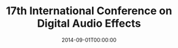 ---
acronym: DAFX-2014
date: '2014-09-01T00:00:00'
ext_url: http://dafx14.fau.de/
location: Erlangen, Germany
submission_date: '2014-03-14T00:00:00'
title: 17th International Conference on Digital Audio Effects
---